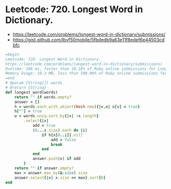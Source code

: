 # Leetcode: 720. Longest Word in Dictionary.

- https://leetcode.com/problems/longest-word-in-dictionary/submissions/
- https://gist.github.com/lbvf50mobile/5fbdedb9a63e11f8edef6e44503cdbfc

```Ruby
=begin
Leetcode: 720. Longest Word in Dictionary.
https://leetcode.com/problems/longest-word-in-dictionary/submissions/
Runtime: 196 ms, faster than 18.18% of Ruby online submissions for Longest Word in Dictionary.
Memory Usage: 10.3 MB, less than 100.00% of Ruby online submissions for Longest Word in Dictionary.
=end
# @param {String[]} words
# @return {String}
def longest_word(words)
    return "" if words.empty?
    answer = []
    h = words.each_with_object(Hash.new){|v,o| o[v] = true}
    h[""] = true
    w = words.uniq.sort_by{|x| -x.length}
        .select{|x| 
            add = true
            (0...x.size).each do |i|
                if h[x[0..i]].nil?
                    add = false
                    break
                end
            end
            answer.push(x) if add
        }
    return "" if answer.empty?
    max = answer.max_by(&:size).size
    answer.select{|x| x.size == max}.sort[0]
end
```